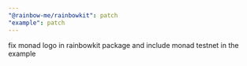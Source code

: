 ```yaml
---
"@rainbow-me/rainbowkit": patch
"example": patch
---
```


fix monad logo in rainbowkit package and include monad testnet in the example
